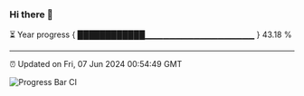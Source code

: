 ### Hi there 👋

⏳ Year progress { ████████████▁▁▁▁▁▁▁▁▁▁▁▁▁▁▁▁▁▁ } 43.18 %

---

⏰ Updated on Fri, 07 Jun 2024 00:54:49 GMT

![Progress Bar CI](https://github.com/liununu/liununu/workflows/Progress%20Bar%20CI/badge.svg)
